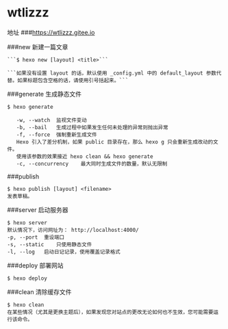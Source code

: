 # wtlizzz

地址
###https://wtlizzz.gitee.io

###new 新建一篇文章

    ```$ hexo new [layout] <title>```
    
    ```如果没有设置 layout 的话，默认使用 _config.yml 中的 default_layout 参数代替。如果标题包含空格的话，请使用引号括起来。```


###generate 生成静态文件

```$ hexo generate```

```-d, --deploy	文件生成后立即部署网站
   -w, --watch	监视文件变动
   -b, --bail	生成过程中如果发生任何未处理的异常则抛出异常
   -f, --force	强制重新生成文件
   Hexo 引入了差分机制，如果 public 目录存在，那么 hexo g 只会重新生成改动的文件。
   使用该参数的效果接近 hexo clean && hexo generate
   -c, --concurrency	最大同时生成文件的数量，默认无限制
```   
   
###publish
   
   ```
   $ hexo publish [layout] <filename>
   发表草稿。
   ```
###server   启动服务器
```angular2
$ hexo server
默认情况下，访问网址为： http://localhost:4000/
-p, --port	重设端口
-s, --static	只使用静态文件
-l, --log	启动日记记录，使用覆盖记录格式
```
 
###deploy  部署网站
```angular2
$ hexo deploy
```
   
###clean    清除缓存文件
```
$ hexo clean
在某些情况（尤其是更换主题后），如果发现您对站点的更改无论如何也不生效，您可能需要运行该命令。
```

